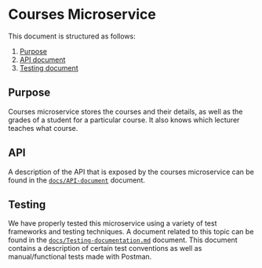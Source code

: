 # Courses Microservice

This document is structured as follows:

1. [Purpose](#purpose) 
2. [API document](#api)
3. [Testing document](#testing)

## Purpose

Courses microservice stores the courses and their details, as well as the grades of a student for a particular course. It also knows which lecturer teaches what course.

## API

A description of the API that is exposed by the courses microservice can be found in the [`docs/API-document`](docs/API-document-courses.md) document.

## Testing

We have properly tested this microservice using a variety of test frameworks and testing techniques. A document related to this topic can be found in the [`docs/Testing-documentation.md`](docs/Testing-documentation.md) document. This document contains a description of certain test conventions as well as manual/functional tests made with Postman.